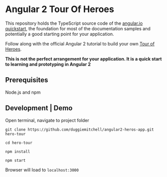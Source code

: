 # Angular 2 Tour Of Heroes

This repository holds the TypeScript source code of the [angular.io quickstart](https://angular.io/docs/ts/latest/quickstart.html),
the foundation for most of the documentation samples and potentially a good starting point for your application.

Follow along with the official Angular 2 tutorial to build your own [Tour of Heroes](https://angular.io/docs/ts/latest/tutorial/).


**This is not the perfect arrangement for your application. It is a quick start to learning and prototyping in Angular 2**


## Prerequisites

Node.js and npm

## Development | Demo

Open terminal, navigate to project folder

`git clone https://github.com/duggiemitchell/angular2-heros-app.git hero-tour`

`cd hero-tour`

`npm install`

`npm start`

Browser will load to `localhost:3000`
